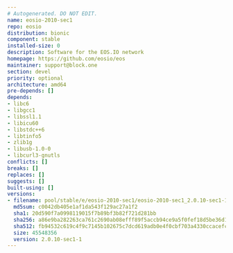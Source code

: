```yaml
---
# Autogenerated. DO NOT EDIT.
name: eosio-2010-sec1
repo: eosio
distribution: bionic
component: stable
installed-size: 0
description: Software for the EOS.IO network
homepage: https://github.com/eosio/eos
maintainer: support@block.one
section: devel
priority: optional
architecture: amd64
pre-depends: []
depends:
- libc6
- libgcc1
- libssl1.1
- libicu60
- libstdc++6
- libtinfo5
- zlib1g
- libusb-1.0-0
- libcurl3-gnutls
conflicts: []
breaks: []
replaces: []
suggests: []
built-using: []
versions:
- filename: pool/stable/e/eosio-2010-sec1/eosio-2010-sec1_2.0.10-sec1-1-ubuntu-18.04_amd64.deb
  md5sum: c0042db405e1af1da543f129ac27a1f2
  sha1: 20d590f7a0998119015f7b89bf3b82f721d281bb
  sha256: a86e9ba282263ca761c2690ab08efff89f5accb94ce9a5f0fef18d5be36d1319
  sha512: fb94532c619c4f9c7145b102675c7dcd619adb0e4f0cbf703a4330ccacefc8cb2d17c6936b6569a8da0db20d9de06b185210af4b4c4cf79650fe688383e6c60d
  size: 45548356
  version: 2.0.10-sec1-1
---
```

